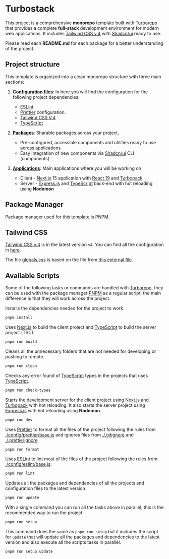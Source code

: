 # Turbostack

This project is a comprehensive **monorepo** template built with [Turborepo](https://turbo.build/repo/docs) that provides a complete **full-stack** development environment for modern web applications. It includes [Tailwind CSS v.4](https://tailwindcss.com/docs/installation/using-vite) with [Shadcn/ui](https://ui.shadcn.com/docs) ready to use.

Please read each **README.md** for each package for a better understanding of the project.

## Project structure

This template is organized into a clean monorepo structure with three main sections:

1. **[Configuration files](./config/)**: In here you will find the configuration for the following project dependencies:

   - [ESLint](./config/eslint/)
   - [Prettier](./config/prettier/) configuration.
   - [Tailwind CSS V.4](./config/tailwind/)
   - [TypeScript](./config/typescript/)

2. **[Packages](./packages/)**: Sharable packages across your project.

   - Pre-configured, accessible components and utilities ready to use across applications
   - Easy integration of new components via [Shadcn/ui](https://ui.shadcn.com/docs) CLI (components)

3. **[Applications](./apps/)**: Main applications where you will be working on

   - Client - [Next.js](https://nextjs.org/docs) 15 application with [React 19](https://reactjs.org/) and [Turbopack](https://turbo.build/pack)
   - Server - [Express.js](https://expressjs.com/) and [TypeScript](https://www.typescriptlang.org/) back-end with hot reloading using **Nodemon**

## Package Manager

Package manager used for this template is [PNPM](https://pnpm.io/motivation).

## Tailwind CSS

[Tailwind CSS v.4](https://tailwindcss.com/docs/installation/using-vite) is in the latest version `v4`. You can find all the configuration in [here](./config/tailwind/).

The file [globals.css](./config/tailwind/globals.css) is based on the file from [this external file](https://github.com/shadcn/app-tailwind-v4/blob/main/app/globals.css).

## Available Scripts

Some of the following tasks or commands are handled with [Turborepo](https://turbo.build/repo/docs), they can be used with the package manager [PNPM](https://pnpm.io/motivation) as a regular script, the main difference is that they will work across the project.

Installs the dependencies needed for the project to work.

```sh
pnpm install
```

Uses [Next.js](https://nextjs.org/docs) to build the client project and [TypeScript](https://www.typescriptlang.org/) to build the server project (TSC).

```bash
pnpm run build
```

Cleans all the unnecessary folders that are not needed for developing or pushing to remote.

```bash
pnpm run clean
```

Checks any error found of [TypeScript](./config/typescript/) types in the projects that uses [TypeScript](./config/typescript/).

```sh
pnpm run check-types
```

Starts the development server for the client project using [Next.js](https://nextjs.org/docs) and [Turbopack](https://turbo.build/pack) with hot reloading. It also starts the server project using [Express.js](https://expressjs.com/) with hot reloading using **Nodemon**.

```bash
pnpm run dev
```

Uses [Prettier](https://prettier.io/docs/) to format all the files of the project following the rules from [./config/prettier/base.js](./config/prettier/base.js) and ignores files from [./.gitignore](./.gitignore) and [./.prettierignore](./.prettierignore)

```bash
pnpm run format
```

Uses [ESLint](https://eslint.org/docs/latest/) to lint most of the files of the project following the rules from [./config/eslint/base.js](./config/eslint/base.js).

```bash
pnpm run lint
```

Updates all the packages and dependencies of all the projects and configuration files to the latest version.

```sh
pnpm run update
```

With a single command you can run all the tasks above in parallel, this is the recommended way to run the project.

```sh
pnpm run setup
```

This command does the same as `pnpm run setup` but it includes the script for `update` that will update all the packages and dependencies to the latest version and also execute all the scripts tasks in parallel.

```sh
pnpm run setup:update
```
